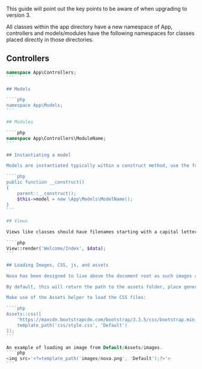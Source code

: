 This guide will point out the key points to be aware of when upgrading to version 3.

All classes within the app directory have a new namespace of App, controllers and models/modules have the following namespaces for classes placed directly in those directories.

## Controllers

````php
namespace App\Controllers;
```

## Models

````php
namespace App\Models;
```

## Modules

````php
namespace App\Controllers\ModuleName;
```

## Instantiating a model

Models are instantiated typically within a construct method, use the full namespace to call the class:

````php
public function __construct()
{
    parent::__construct();
    $this->model = new \App\Models\ModelName();
}
```

## Views

Views like classes should have filenames starting with a capital letter for both the directory and the file, for instance, welcome/index.php becomes Welcome/Index.php.

````php
View::render('Welcome/Index', $data);
```

## Loading Images, CSS, js, and assets

Nova has been designed to live above the document root as such images and other assets cannot be called directly instead they need to be routed from Nova, this is done by calling resource_path().

By default, this will return the path to the assets folder, place general assets in there. For theme files place them inside the Theme/Assets directory and call them by using template_path() this will load the path to the template.

Make use of the Assets helper to load the CSS files:

````php
Assets::css([
    'https://maxcdn.bootstrapcdn.com/bootstrap/3.3.5/css/bootstrap.min.css',
    template_path('css/style.css', 'Default')
]);
```

An example of loading an image from Default/Assets/images.
````php
<img src='<?=template_path('images/nova.png', 'Default');?>'>
```